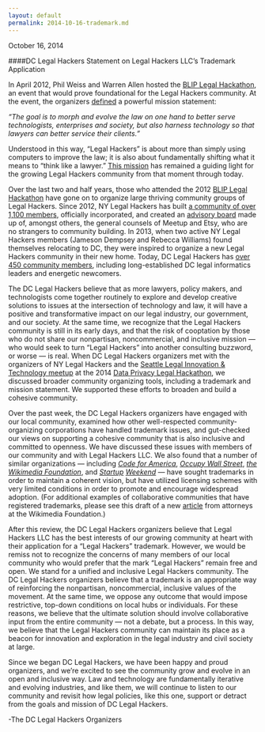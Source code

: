 ```yaml
---
layout: default
permalink: 2014-10-16-trademark.md
---
```


October 16, 2014

####DC Legal Hackers Statement on Legal Hackers LLC’s Trademark Application 

In April 2012, Phil Weiss and Warren Allen hosted the [BLIP Legal Hackathon](http://legalhackathon.blipclinic.org), an event that would prove foundational for the Legal Hackers community.  At the event, the organizers [defined](http://www.huffingtonpost.com/2012/04/17/legal-hackathon-lawyers-hackers-brooklyn-law-school_n_1431038.html) a powerful mission statement:

  _“The goal is to morph and evolve the law on one hand to better serve technologists, enterprises and society, but also  harness technology so that lawyers can better service their clients.”_  

Understood in this way, “Legal Hackers” is about more than simply using computers to improve the law; it is also about fundamentally shifting what it means to “think like a lawyer.”  [This mission](http://legalhackers.org/our-story/) has remained a guiding light for the growing Legal Hackers community from that moment through today.  

Over the last two and half years, those who attended the 2012 [BLIP Legal Hackathon](http://legalhackathon.blipclinic.org) have gone on to organize large thriving community groups of Legal Hackers.  Since 2012, NY Legal Hackers has built [a community of over 1,100 members](http://www.meetup.com/legalhackers/), officially incorporated, and created an [advisory board](http://legalhackers.org/people/) made up of, amongst others, the general counsels of Meetup and Etsy, who are no strangers to community building.  In 2013, when two active NY Legal Hackers members (Jameson Dempsey and Rebecca Williams) found themselves relocating to DC, they were inspired to organize a new Legal Hackers community in their new home.  Today, DC Legal Hackers has [over 450 community members](http://www.meetup.com/DCLegalHackers/), including long-established DC legal informatics leaders and energetic newcomers.

The DC Legal Hackers believe that as more lawyers, policy makers, and technologists come together routinely to explore and develop creative solutions to issues at the intersection of technology and law, it will have a positive and transformative impact on our legal industry, our government, and our society.  At the same time, we recognize that the Legal Hackers community is still in its early days, and that the risk of cooptation by those who do not share our nonpartisan, noncommercial, and inclusive mission — who would seek to turn “Legal Hackers” into another consulting buzzword, or worse — is real.  When DC Legal Hackers organizers met with the organizers of NY Legal Hackers and the [Seattle Legal Innovation & Technology meetup](http://www.meetup.com/Seattle-Legal-Innovation-and-Technology-MeetUp/) at the 2014 [Data Privacy Legal Hackathon](http://legalhackers.org/privacyhack2014/), we discussed broader community organizing tools, including a trademark and mission statement.  We supported these efforts to broaden and build a cohesive community.

Over the past week, the DC Legal Hackers organizers have engaged with our local community, examined how other well-respected community-organizing corporations have handled trademark issues, and gut-checked our views on supporting a cohesive community that is also inclusive and committed to openness.  We have discussed these issues with members of our community and with Legal Hackers LLC.  We also found that a number of similar organizations — including _[Code for America](http://www.codeforamerica.org/brigade/tools)_, _[Occupy Wall Street](http://money.cnn.com/2011/10/31/news/economy/occupy_wall_street_trademark/)_, _[the Wikimedia Foundation](http://wikimediafoundation.org/wiki/Trademark_policy)_, and _[Startup](http://startupweekend.org/organizer/rules/)_ _[Weekend](http://www.denverpost.com/marijuana/ci_26302672/pot-tech-event-forced-remove-startup-weekend-from?source=infinite)_ — have sought trademarks in order to maintain a coherent vision, but have utilized licensing schemes with very limited conditions in order to promote and encourage widespread adoption.  (For additional examples of collaborative communities that have registered trademarks, please see this draft of a new [article](http://papers.ssrn.com/sol3/papers.cfm?abstract_id=2476779) from attorneys at the Wikimedia Foundation.)

After this review, the DC Legal Hackers organizers believe that Legal Hackers LLC has the best interests of our growing community at heart with their application for a “Legal Hackers” trademark.  However, we would be remiss not to recognize the concerns of many members of our local community who would prefer that the mark “Legal Hackers” remain free and open.  We stand for a unified and inclusive Legal Hackers community. The DC Legal Hackers organizers believe that a trademark is an appropriate way of reinforcing the nonpartisan, noncommercial, inclusive values of the movement.  At the same time, we oppose any outcome that would impose restrictive, top-down conditions on local hubs or individuals.  For these reasons, we believe that the ultimate solution should involve collaborative input from the entire community — not a debate, but a process. In this way, we believe that the Legal Hackers community can maintain its place as a beacon for innovation and exploration in the legal industry and civil society at large.

Since we began DC Legal Hackers, we have been happy and proud organizers, and we’re excited to see the community grow and evolve in an open and inclusive way.  Law and technology are fundamentally iterative and evolving industries, and like them, we will continue to listen to our community and revisit how legal policies, like this one, support or detract from the goals and mission of DC Legal Hackers.  

-The DC Legal Hackers Organizers

